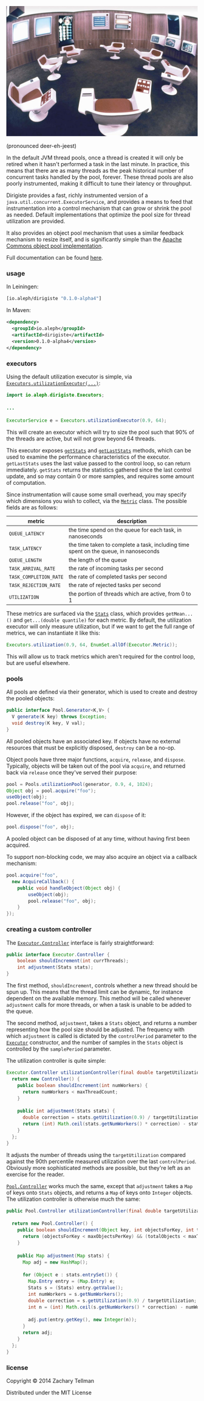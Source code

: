 ![](docs/cybersyn.jpg)

(pronounced deer-eh-jeest)

In the default JVM thread pools, once a thread is created it will only be retired when it hasn't performed a task in the last minute.  In practice, this means that there are as many threads as the peak historical number of concurrent tasks handled by the pool, forever.  These thread pools are also poorly instrumented, making it difficult to tune their latency or throughput.

Dirigiste provides a fast, richly instrumented version of a `java.util.concurrent.ExecutorService`, and provides a means to feed that instrumentation into a control mechanism that can grow or shrink the pool as needed.  Default implementations that optimize the pool size for thread utilization are provided.

It also provides an object pool mechanism that uses a similar feedback mechanism to resize itself, and is significantly simple than the [Apache Commons object pool implementation](http://commons.apache.org/proper/commons-pool/).

Full documentation can be found [here](http://ideolalia.com/dirigiste/).

### usage

In Leiningen:

```clj
[io.aleph/dirigiste "0.1.0-alpha4"]
```

In Maven:

```xml
<dependency>
  <groupId>io.aleph</groupId>
  <artifactId>dirigiste</artifactId>
  <version>0.1.0-alpha4</version>
</dependency>
```

### executors

Using the default utilization executor is simple, via [`Executors.utilizationExecutor(...)`](http://ideolalia.com/dirigiste/io/aleph/dirigiste/Executors.html#utilization\(double,%20int\)):

```java
import io.aleph.dirigiste.Executors;

...

ExecutorService e = Executors.utilizationExecutor(0.9, 64);
```

This will create an executor which will try to size the pool such that 90% of the threads are active, but will not grow beyond 64 threads.

This executor exposes [`getStats`](http://ideolalia.com/dirigiste/io/aleph/dirigiste/Executor.html#getStats\(\)) and [`getLastStats`](http://ideolalia.com/dirigiste/io/aleph/dirigiste/Executor.html#getLastStats\(\)) methods, which can be used to examine the performance characteristics of the executor.  `getLastStats` uses the last value passed to the control loop, so can return immediately.  `getStats` returns the statistics gathered since the last control update, and so may contain 0 or more samples, and requires some amount of computation.

Since instrumentation will cause some small overhead, you may specify which dimensions you wish to collect, via the [`Metric`](http://ideolalia.com/dirigiste/io/aleph/dirigiste/Executor.Metric.html) class.  The possible fields are as follows:

| metric | description |
|-------|-------------|
| `QUEUE_LATENCY` | the time spend on the queue for each task, in nanoseconds |
| `TASK_LATENCY` | the time taken to complete a task, including time spent on the queue, in nanoseconds |
| `QUEUE_LENGTH` | the length of the queue |
| `TASK_ARRIVAL_RATE` | the rate of incoming tasks per second |
| `TASK_COMPLETION_RATE` | the rate of completed tasks per second |
| `TASK_REJECTION_RATE` | the rate of rejected tasks per second |
| `UTILIZATION` | the portion of threads which are active, from 0 to 1 |

These metrics are surfaced via the [`Stats`](http://ideolalia.com/dirigiste/io/aleph/dirigiste/Stats.html) class, which provides `getMean...()` and `get...(double quantile)` for each metric.  By default, the utilization executor will only measure utilization, but if we want to get the full range of metrics, we can instantiate it like this:

```java
Executors.utilization(0.9, 64, EnumSet.allOf(Executor.Metric));
```

This will allow us to track metrics which aren't required for the control loop, but are useful elsewhere.

### pools

All pools are defined via their generator, which is used to create and destroy the pooled objects:

```java
public interface Pool.Generator<K,V> {
  V generate(K key) throws Exception;
  void destroy(K key, V val);
}
```

All pooled objects have an associated key.  If objects have no external resources that must be explicitly disposed, `destroy` can be a no-op.

Object pools have three major functions, `acquire`, `release`, and `dispose`.  Typically, objects will be taken out of the pool via `acquire`, and returned back via `release` once they've served their purpose:

```java
pool = Pools.utilizationPool(generator, 0.9, 4, 1024);
Object obj = pool.acquire("foo");
useObject(obj);
pool.release("foo", obj);
```

However, if the object has expired, we can `dispose` of it:

```java
pool.dispose("foo", obj);
```

A pooled object can be disposed of at any time, without having first been acquired.

To support non-blocking code, we may also acquire an object via a callback mechanism:

```java
pool.acquire("foo",
  new AcquireCallback() {
	public void handleObject(Object obj) {
		useObject(obj);
		pool.release("foo", obj);
	}
});
```

### creating a custom controller

The [`Executor.Controller`](http://ideolalia.com/dirigiste/io/aleph/dirigiste/Executor.Controller.html) interface is fairly straightforward:

```java
public interface Executor.Controller {
    boolean shouldIncrement(int currThreads);
    int adjustment(Stats stats);
}
```

The first method, `shouldIncrement`, controls whether a new thread should be spun up.  This means that the thread limit can be dynamic, for instance dependent on the available memory.  This method will be called whenever `adjustment` calls for more threads, or when a task is unable to be added to the queue.

The second method, `adjustment`, takes a `Stats` object, and returns a number representing how the pool size should be adjusted.  The frequency with which `adjustment` is called is dictated by the `controlPeriod` parameter to the [`Executor`](http://ideolalia.com/dirigiste/io/aleph/dirigiste/Executor.html#Executor\(java.util.concurrent.ThreadFactory,%20java.util.concurrent.BlockingQueue,%20io.aleph.dirigiste.Controller,%20java.util.EnumSet,%20long,%20long,%20java.util.concurrent.TimeUnit\)) constructor, and the number of samples in the `Stats` object is controlled by the `samplePeriod` parameter.

The utilization controller is quite simple:

```java
Executor.Controller utilizationController(final double targetUtilization, final int maxThreadCount) {
  return new Controller() {
    public boolean shouldIncrement(int numWorkers) {
      return numWorkers < maxThreadCount;
    }

    public int adjustment(Stats stats) {
      double correction = stats.getUtilization(0.9) / targetUtilization;
      return (int) Math.ceil(stats.getNumWorkers() * correction) - stats.getNumWorkers();
    }
  };
}
```

It adjusts the number of threads using the `targetUtilization` compared against the 90th percentile measured utilization over the last `controlPeriod`.  Obviously more sophisticated methods are possible, but they're left as an exercise for the reader.

[`Pool.Controller`](http://ideolalia.com/dirigiste/io/aleph/dirigiste/Pool.Controller.html) works much the same, except that `adjustment` takes a `Map` of keys onto `Stats` objects, and returns a `Map` of keys onto `Integer` objects.  The utilization controller is otherwise much the same:

```java
public Pool.Controller utilizationController(final double targetUtilization, final int maxObjectsPerKey, final int maxTotalObjects) {

  return new Pool.Controller() {
    public boolean shouldIncrement(Object key, int objectsForKey, int totalObjects) {
      return (objectsForKey < maxObjectsPerKey) && (totalObjects < maxTotalObjects);
    }

    public Map adjustment(Map stats) {
      Map adj = new HashMap();

	  for (Object e : stats.entrySet()) {
	    Map.Entry entry = (Map.Entry) e;
	    Stats s = (Stats) entry.getValue();
	    int numWorkers = s.getNumWorkers();
	    double correction = s.getUtilization(0.9) / targetUtilization;
	    int n = (int) Math.ceil(s.getNumWorkers() * correction) - numWorkers;

	    adj.put(entry.getKey(), new Integer(n));
	  }
      return adj;
    }
  };
}
```

### license

Copyright © 2014 Zachary Tellman

Distributed under the MIT License
